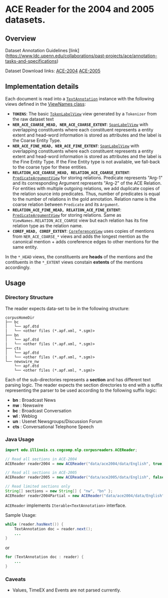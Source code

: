 # ACE Reader for the 2004 and 2005 datasets.

## Overview

Dataset Annotation Guidelines [link] (https://www.ldc.upenn.edu/collaborations/past-projects/ace/annotation-tasks-and-specifications)

Dataset Download links:
[ACE-2004](http://cogcomp.cs.illinois.edu/page/resource_view/60)
[ACE-2005](http://cogcomp.cs.illinois.edu/page/resource_view/59)

## Implementation details

Each document is read into a [`TextAnnotation`](../../core-utilities/src/main/java/edu/illinois/cs/cogcomp/core/datastructures/textannotation/TextAnnotation.java) instance with the following views defined in the [ViewNames class](../../core-utilities/src/main/java/edu/illinois/cs/cogcomp/core/datastructures/ViewNames.java):

  - **`TOKENS`**: The basic [`TokenLabelView`](../../core-utilities/src/main/java/edu/illinois/cs/cogcomp/core/datastructures/textannotation/TokenLabelView.java) view generated by a `Tokenizer` from the raw dataset
  text
  - **`NER_ACE_COARSE_HEAD, NER_ACE_COARSE_EXTENT`**: [`SpanLabelView`](../../core-utilities/src/main/java/edu/illinois/cs/cogcomp/core/datastructures/textannotation/SpanLabelView.java) with overlapping constituents where each constituent 
  represents a entity extent and head-word information is stored as attributes and the label is the Coarse Entity Type.
  - **`NER_ACE_FINE_HEAD, NER_ACE_FINE_EXTENT`**: [`SpanLabelView`](../../core-utilities/src/main/java/edu/illinois/cs/cogcomp/core/datastructures/textannotation/SpanLabelView.java) with overlapping constituents where each constituent 
  represents a entity extent and head-word information is stored as attributes and the label is the Fine Entity Type. If the Fine Entity type is not available, we fall-back to the coarse type for these entities.
  - **`RELATION_ACE_COARSE_HEAD, RELATION_ACE_COARSE_EXTENT`**: [`PredicateArgumentView`](../../core-utilities/src/main/java/edu/illinois/cs/cogcomp/core/datastructures/textannotation/PredicateArgumentView.java) for storing relations. Predicate represents "Arg-1" and its corresponding Argument represents "Arg-2" of the ACE Relation. For entities with multiple outgoing relations, we add duplicate copies of the relation source into predicates. Thus, number of predicates is equal to the number of relations in the gold annotation. Relation name is the coarse relation between `Predicate` and its `Argument`.
  - **`RELATION_ACE_FINE_HEAD, RELATION_ACE_FINE_EXTENT`**: [`PredicateArgumentView`](../../core-utilities/src/main/java/edu/illinois/cs/cogcomp/core/datastructures/textannotation/PredicateArgumentView.java) for storing relations. Same as `ViewNames.RELATION_ACE_COARSE` view but each relation has its fine relation type as the relation name.
  - **`COREF_HEAD, COREF_EXTENT`**: [`CoreferenceView`](../../core-utilities/src/main/java/edu/illinois/cs/cogcomp/core/datastructures/textannotation/CoreferenceView.java) uses copies of mentions from `NER_ACE_COARSE_*` views and adds the longest mention as the canonical mention + adds coreference edges to other mentions for the same entity. 

In the `*_HEAD` views, the constituents are **heads** of the mentions and the contituents in the `*_EXTENT` views constain **extents** of the mentions accordingly.

## Usage

### Directory Structure

The reader expects data-set to be in the following structure:

```
corpusHomeDir
├── bc
│   └── apf.dtd
|   └── <other files (*.apf.xml, *.sgm)>
├── bn
│   └── apf.dtd
|   └── <other files (*.apf.xml, *.sgm)>
├── cts
│   └── apf.dtd
|   └── <other files (*.apf.xml, *.sgm)>
└── newswire_nw
    └── apf.dtd
    └── <other files (*.apf.xml, *.sgm)>
```

Each of the sub-directories represents a **section** and has different text parsing logic. The reader expects the section directories to end with a suffix representing the parser to be used according to the following suffix logic:

- **bn** : Broadcast News
- **nw** : Newswire
- **bc** : Broadcast Conversation
- **wl** : Weblog
- **un** : Usenet Newsgroups/Discussion Forum
- **cts** : Conversational Telephone Speech

### Java Usage

```java
import edu.illinois.cs.cogcomp.nlp.corpusreaders.ACEReader;

// Read all sections in ACE-2004
ACEReader reader2004 = new ACEReader("data/ace2004/data/English", true);

// Read all sections in ACE-2005
ACEReader reader2005 = new ACEReader("data/ace2005/data/English", false);

// Read limited sections only
String[] sections = new String[] { "nw", "bn" };
ACEReader reader2004Partial = new ACEReader("data/ace2004/data/English", sections, true);
```

`ACEReader` implements `Iterable<TextAnnotation>` interface.

Sample Usage:

```java
while (reader.hasNext()) {
	TextAnnotation doc = reader.next();
	...
}
```
or

```java
for (TextAnnotation doc : reader) {
	...
}
```

### Caveats

- Values, TimeEX and Events are not parsed currently.